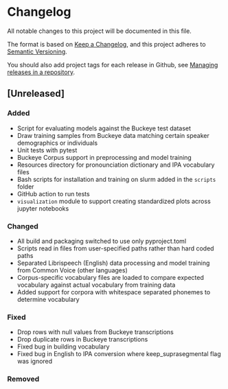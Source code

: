 # Changelog
All notable changes to this project will be documented in this file.

The format is based on [Keep a Changelog](https://keepachangelog.com/en/1.0.0/),
and this project adheres to [Semantic Versioning](https://semver.org/spec/v2.0.0.html).

You should also add project tags for each release in Github, see [Managing releases in a repository](https://docs.github.com/en/repositories/releasing-projects-on-github/managing-releases-in-a-repository).

## [Unreleased]
### Added
- Script for evaluating models against the Buckeye test dataset
- Draw training samples from Buckeye data matching certain speaker demographics or individuals
- Unit tests with pytest
- Buckeye Corpus support in preprocessing and model training
- Resources directory for pronounciation dictionary and IPA vocabulary files
- Bash scripts for installation and training on slurm added in the `scripts` folder
- GitHub action to run tests
- `visualization` module to support creating standardized plots across jupyter notebooks

### Changed
- All build and packaging switched to use only pyproject.toml
- Scripts read in files from user-specified paths rather than hard coded paths
- Separated Librispeech (English) data processing and model training from Common Voice (other languages)
- Corpus-specific vocabulary files are loaded to compare expected vocabulary against actual vocabulary from training data
- Added support for corpora with whitespace separated phonemes to determine vocabulary

### Fixed
- Drop rows with null values from Buckeye transcriptions
- Drop duplicate rows in Buckeye transcriptions
- Fixed bug in building vocabulary
- Fixed bug in English to IPA conversion where keep_suprasegmental flag was ignored

### Removed
